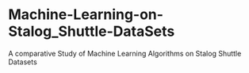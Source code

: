 # Machine-Learning-on-Stalog_Shuttle-DataSets
A comparative Study of Machine Learning Algorithms on Stalog Shuttle Datasets

